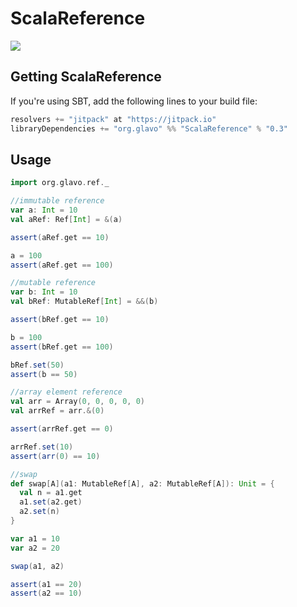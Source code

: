 # ScalaReference

[![](https://jitpack.io/v/Glavo/ScalaReference.svg)](https://jitpack.io/#Glavo/ScalaReference)

## Getting ScalaReference

If you're using SBT, add the following lines to your build file:
```sbt
resolvers += "jitpack" at "https://jitpack.io"
libraryDependencies += "org.glavo" %% "ScalaReference" % "0.3"
```

## Usage

```scala
import org.glavo.ref._

//immutable reference
var a: Int = 10
val aRef: Ref[Int] = &(a)

assert(aRef.get == 10)

a = 100
assert(aRef.get == 100)

//mutable reference
var b: Int = 10
val bRef: MutableRef[Int] = &&(b)

assert(bRef.get == 10)

b = 100
assert(bRef.get == 100)

bRef.set(50)
assert(b == 50)

//array element reference
val arr = Array(0, 0, 0, 0, 0)
val arrRef = arr.&(0)

assert(arrRef.get == 0)

arrRef.set(10)
assert(arr(0) == 10)

//swap
def swap[A](a1: MutableRef[A], a2: MutableRef[A]): Unit = {
  val n = a1.get
  a1.set(a2.get)
  a2.set(n)
}

var a1 = 10
var a2 = 20

swap(a1, a2)

assert(a1 == 20)
assert(a2 == 10)
```